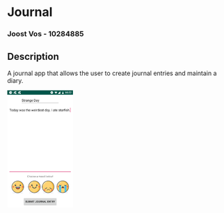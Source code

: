 # Journal

### Joost Vos - 10284885

## Description
A journal app that allows the user to create journal entries and maintain a diary.

<img src="/doc/Screenshot_Journal.png" height="30%" width="30%"/>
